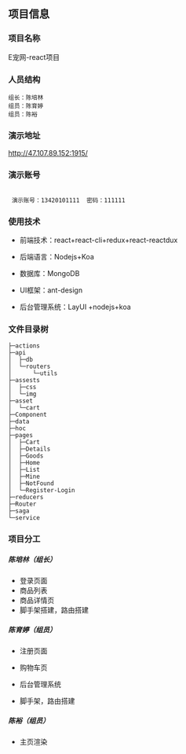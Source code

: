 ## 项目信息

### 项目名称

E宠网-react项目

### 人员结构

```
组长：陈培林
组员：陈育婷
组员：陈裕
```

### 演示地址

<http://47.107.89.152:1915/>

### 演示账号

```

 演示账号：13420101111  密码：111111
```

### 使用技术

- 前端技术：react+react-cli+redux+react-reactdux

- 后端语言：Nodejs+Koa
- 数据库：MongoDB
- UI框架：ant-design
- 后台管理系统：LayUI +nodejs+koa

### 文件目录树

```
├─actions
├─api
│  ├─db
│  └─routers
│      └─utils
├─assests
│  ├─css
│  └─img
├─asset
│  └─cart
├─Component
├─data
├─hoc
├─pages
│  ├─Cart
│  ├─Details
│  ├─Goods
│  ├─Home
│  ├─List
│  ├─Mine
│  ├─NotFound
│  └─Register-Login
├─reducers
├─Router
├─saga
└─service

```

### 项目分工

##### 陈培林（组长）

- 登录页面
- 商品列表
- 商品详情页
- 脚手架搭建，路由搭建

##### 陈育婷（组员）

- 注册页面

- 购物车页

- 后台管理系统

- 脚手架，路由搭建

  

##### 陈裕（组员）

- 主页渲染





